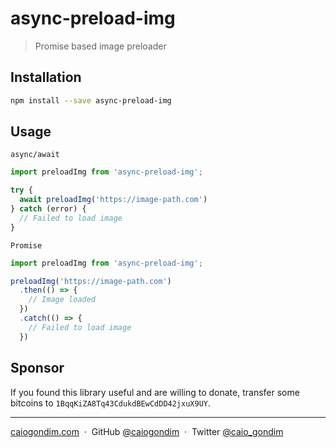 # async-preload-img

> Promise based image preloader

## Installation

```bash
npm install --save async-preload-img
```

## Usage

`async/await`

```js
import preloadImg from 'async-preload-img';

try {
  await preloadImg('https://image-path.com')
} catch (error) {
  // Failed to load image
}
```

`Promise`

```js
import preloadImg from 'async-preload-img';

preloadImg('https://image-path.com')
  .then(() => {
    // Image loaded
  })
  .catch(() => {
    // Failed to load image
  })
```

## Sponsor

If you found this library useful and are willing to donate, transfer some
bitcoins to `1BqqKiZA8Tq43CdukdBEwCdDD42jxuX9UY`.

---

[caiogondim.com](https://caiogondim.com) &nbsp;&middot;&nbsp;
GitHub [@caiogondim](https://github.com/caiogondim) &nbsp;&middot;&nbsp;
Twitter [@caio_gondim](https://twitter.com/caio_gondim)
